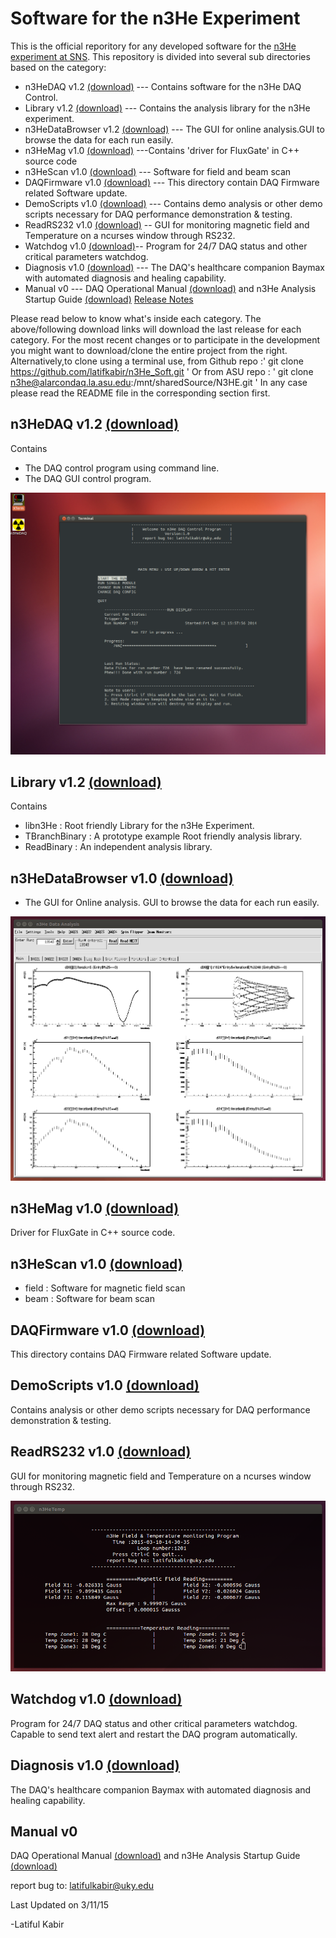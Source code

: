 Software for the n3He Experiment
================================== 
This is the official reporitory for any developed software for the [n3He experiment at SNS][1].
This repository is divided into several sub directories based on the category:
* n3HeDAQ v1.2 [(download)][2] --- Contains software for the n3He DAQ Control.
* Library v1.2 [(download)][3] --- Contains the analysis library for the n3He experiment.
* n3HeDataBrowser v1.2 [(download)][4] --- The GUI for online analysis.GUI to browse the data for each run easily.
* n3HeMag v1.0 [(download)][5] ---Contains 'driver for FluxGate' in C++ source code 
* n3HeScan v1.0 [(download)][6] --- Software for field and beam scan 
* DAQFirmware v1.0 [(download)][7] --- This directory contain DAQ Firmware related Software update.
* DemoScripts v1.0 [(download)][8] --- Contains demo analysis or other demo scripts necessary for DAQ performance demonstration & testing.
* ReadRS232 v1.0 [(download)][9] -- GUI for monitoring magnetic field and Temperature on a ncurses window through RS232.
* Watchdog  v1.0 [(download)][10]-- Program for 24/7 DAQ status and other critical parameters watchdog.
* Diagnosis v1.0 [(download)][11] --- The DAQ's healthcare companion Baymax with automated diagnosis and healing capability. 
* Manual v0 --- DAQ Operational Manual [(download)][12] and n3He Analysis Startup Guide [(download)][13]
[Release Notes][14]

Please read below to know what's inside each category.
The above/following download links will download the last release for each category. For the most recent changes or to participate in the development you might want to download/clone the entire project from the right. 
Alternatively,to clone using a terminal use, from Github repo :' git clone https://github.com/latifkabir/n3He_Soft.git ' 
Or from ASU repo : ' git clone n3he@alarcondaq.la.asu.edu:/mnt/sharedSource/N3HE.git ' 
In any case please read the README file in the corresponding section first.

n3HeDAQ v1.2 [(download)][2]
------------------------
Contains
   * The DAQ control program using command line.
   * The DAQ GUI control program.

![](https://raw.githubusercontent.com/latifkabir/n3He_Soft/master/n3HeDAQ/n3HeDAQ_demo.png "n3HeDAQ Control Program")


Library v1.2 [(download)][3]
------------------------
Contains
   * libn3He : Root friendly Library for the n3He Experiment.
   * TBranchBinary : A prototype example Root friendly analysis library.
   * ReadBinary : An independent analysis library.
   

n3HeDataBrowser v1.0 [(download)][4]
-------------------------------
   * The GUI for Online analysis. GUI to browse the data for each run easily.

![](https://raw.githubusercontent.com/latifkabir/n3He_Soft/master/n3HeDataBrowser/n3HeData/demo_n3HeDataBrowser.png "n3He Data Browser")


n3HeMag v1.0 [(download)][5]
-------------------------
 Driver for FluxGate in C++ source code. 


n3HeScan v1.0 [(download)][6]
--------------------------
  * field : Software for magnetic field scan
  * beam : Software for beam scan

DAQFirmware v1.0 [(download)][7]
----------------------------
This directory contains DAQ Firmware related Software update.

DemoScripts v1.0 [(download)][8]
----------------------------
Contains analysis or other demo scripts necessary for DAQ performance demonstration & testing.

ReadRS232 v1.0 [(download)][9]
---------
GUI for monitoring magnetic field and Temperature on a ncurses window through RS232.

![](https://raw.githubusercontent.com/latifkabir/n3He_Soft/master/ReadRS232/Mag&Temp/magTemp.png "Field & Temperature Display")

Watchdog v1.0 [(download)][10]
----------
Program for 24/7 DAQ status and other critical parameters watchdog. Capable to send text alert and restart the DAQ program automatically.

Diagnosis v1.0 [(download)][11]
----------
The DAQ's healthcare companion Baymax with automated diagnosis and healing capability. 

Manual v0 
------------
DAQ Operational Manual [(download)][12] and n3He Analysis Startup Guide [(download)][13]

report bug to: latifulkabir@uky.edu

Last Updated on 3/11/15

-Latiful Kabir

[1]: http://n3he.wikispaces.com
[2]:http://raw.githubusercontent.com/latifkabir/n3HeReleases/master/n3HeDAQ.zip 
[3]:http://raw.githubusercontent.com/latifkabir/n3HeReleases/master/Library.zip
[4]:http://raw.githubusercontent.com/latifkabir/n3HeReleases/master/n3HeDataBrowser.zip
[5]:http://raw.githubusercontent.com/latifkabir/n3HeReleases/master/n3HeMag.zip
[6]:http://raw.githubusercontent.com/latifkabir/n3HeReleases/master/n3HeScan.zip
[7]:http://raw.githubusercontent.com/latifkabir/n3HeReleases/master/DAQFirmware.zip
[8]:http://raw.githubusercontent.com/latifkabir/n3HeReleases/master/DemoScripts.zip
[9]:http://raw.githubusercontent.com/latifkabir/n3HeReleases/master/ReadRS232.zip
[10]:http://raw.githubusercontent.com/latifkabir/n3HeReleases/master/Watchdog.zip
[11]:http://raw.githubusercontent.com/latifkabir/n3HeReleases/master/Diagnosis.zip
[12]:https://github.com/latifkabir/n3He_Soft/raw/master/Manual/DAQManual.pdf
[13]:https://github.com/latifkabir/n3He_Soft/raw/master/Manual/AnalysisGuide.pdf
[14]:http://raw.githubusercontent.com/latifkabir/n3HeReleases/master/ReleaseNotes

	 
